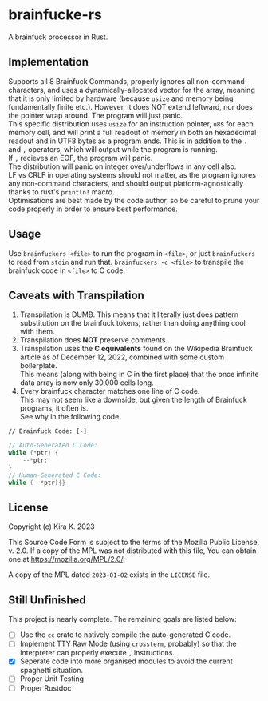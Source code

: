 # brainfucke-rs

A brainfuck processor in Rust.

## Implementation

Supports all 8 Brainfuck Commands, properly ignores all non-command characters, and uses a dynamically-allocated vector for the array, meaning that it is only limited by hardware (because `usize` and memory being fundamentally finite etc.). However, it does NOT extend leftward, nor does the pointer wrap around. The program will just panic.  
This specific distribution uses `usize` for an instruction pointer, `u8`s for each memory cell, and will print a full readout of memory in both an hexadecimal readout and in UTF8 bytes as a program ends. <!-- ? Is it really a good idea to print a full readout? maybe this should be an argument flag?? -->
This is in addition to the `.` and `,` operators, which will output while the program is running.  
If `,` recieves an EOF, the program will panic.  
The distribution will panic on integer over/underflows in any cell also.  
LF vs CRLF in operating systems should not matter, as the program ignores any non-command characters, and should output platform-agnostically thanks to rust's `println!` macro.  
Optimisations are best made by the code author, so be careful to prune your code properly in order to ensure best performance.

## Usage

Use `brainfuckers <file>` to run the program in `<file>`, or just `brainfuckers` to read from `stdin` and run that. `brainfuckers -c <file>` to transpile the brainfuck code in `<file>` to C code.  <!-- The `-cC` argument can also be used to automatically run GCC on the generated c code. `-C` will panic on it's own however. -->

## Caveats with Transpilation

1. Transpilation is DUMB. This means that it literally just does pattern substitution on the brainfuck tokens, rather than doing anything cool with them.
2. Transpilation does **NOT** preserve comments.
3. Transpilation uses the **C equivalents** found on the Wikipedia Brainfuck article as of December 12, 2022, combined with some custom boilerplate.  
This means (along with being in C in the first place) that the once infinite data array is now only 30,000 cells long.
4. Every brainfuck character matches one line of C code.  
This may not seem like a downside, but given the length of Brainfuck programs, it often is.  
See why in the following code:

```bf
// Brainfuck Code: [-]
```

```c
// Auto-Generated C Code:
while (*ptr) {
    --*ptr;
}
// Human-Generated C Code:
while (--*ptr){}
```

## License

Copyright (c) Kira K. 2023

This Source Code Form is subject to the terms of the Mozilla Public
License, v. 2.0. If a copy of the MPL was not distributed with this
file, You can obtain one at <https://mozilla.org/MPL/2.0/>.

A copy of the MPL dated `2023-01-02` exists in the `LICENSE` file.

## Still Unfinished

This project is nearly complete. The remaining goals are listed below:

- [ ] Use the `cc` crate to natively compile the auto-generated C code.
- [ ] Implement TTY Raw Mode (using `crossterm`, probably<!-- I prefer Termion but Windows Support is Important -->) so that the interpreter can properly execute `,` instructions.
- [x] Seperate code into more organised modules to avoid the current spaghetti situation.
- [ ] Proper Unit Testing
- [ ] Proper Rustdoc
